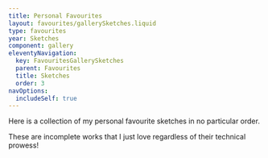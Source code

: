```yaml
---
title: Personal Favourites
layout: favourites/gallerySketches.liquid
type: favourites
year: Sketches
component: gallery
eleventyNavigation:
  key: FavouritesGallerySketches
  parent: Favourites
  title: Sketches
  order: 3
navOptions:
  includeSelf: true
---
```


Here is a collection of my personal favourite sketches in no particular order.

These are incomplete works that I just love regardless of their technical prowess!
